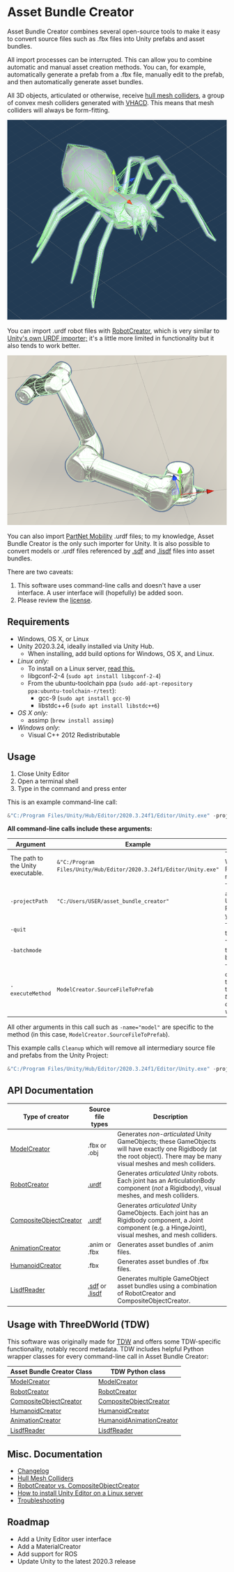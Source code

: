 # Asset Bundle Creator

Asset Bundle Creator combines several open-source tools to make it easy to convert source files such as .fbx files into Unity prefabs and asset bundles.

All import processes can be interrupted. This can allow you to combine automatic and manual asset creation methods. You can, for example, automatically generate a prefab from a .fbx file, manually edit to the prefab, and then automatically generate asset bundles.

All 3D objects, articulated or otherwise, receive [hull mesh colliders](doc/hull_mesh_colliders.md), a group of convex mesh colliders generated with [VHACD](https://github.com/kmammou/v-hacd). This means that mesh colliders will always be form-fitting.

![](doc/images/spider.png)

You can import .urdf robot files with [RobotCreator](doc/api/robot_creator.md), which is very similar to [Unity's own URDF importer;](https://github.com/Unity-Technologies/URDF-Importer) it's a little more limited in functionality but it also tends to work better. 

![](doc/images/ur5.png)

You can also import [PartNet Mobility](https://sapien.ucsd.edu/browse) .urdf files; to my knowledge, Asset Bundle Creator is the only such importer for Unity. It is also possible to convert models or .urdf files referenced by [.sdf](https://sdformat.org) and [.lisdf](https://learning-and-intelligent-systems.github.io/kitchen-worlds/tut-lisdf/) files into asset bundles.

There are two caveats:

1. This software uses command-line calls and doesn't have a user interface. A user interface will (hopefully) be added soon.
2. Please review the [license](LICENSE.md).

## Requirements

- Windows, OS X, or Linux
- Unity 2020.3.24, ideally installed via Unity Hub. 
  - When installing, add build options for Windows, OS X, and Linux.
- *Linux only:*
  - To install on a Linux server, [read this.](doc/linux_server.md)
  - libgconf-2-4 (`sudo apt install libgconf-2-4`)
  - From the ubuntu-toolchain ppa (`sudo add-apt-repository ppa:ubuntu-toolchain-r/test`):
    - gcc-9 (`sudo apt install gcc-9`)
    - libstdc++6 (`sudo apt install libstdc++6`)
- *OS X only:*
  - assimp (`brew install assimp`)
- *Windows only*:
  - Visual C++ 2012 Redistributable


## Usage

1. Close Unity Editor 
2. Open a terminal shell
3. Type in the command and press enter

This is an example command-line call:

```powershell
&"C:/Program Files/Unity/Hub/Editor/2020.3.24f1/Editor/Unity.exe" -projectpath "C:/Users/USER/asset_bundle_creator" -quit -batchmode -executeMethod ModelCreator.SourceFileToPrefab -name="model" -source="D:/models/model.obj" -output_directory="D:/asset_bundles/model"
```

**All command-line calls include these arguments:**

| Argument                          | Example                                                      | Description                                                  |
| --------------------------------- | ------------------------------------------------------------ | ------------------------------------------------------------ |
| The path to the Unity executable. | `&"C:/Program Files/Unity/Hub/Editor/2020.3.24f1/Editor/Unity.exe"` | This example is for Windows Powershell. For OS X or Linux, replace `&` with `./` |
| `-projectPath`                    | `"C:/Users/USER/asset_bundle_creator"`                       | The path to the `asset_bundle_creator` Unity Project. Replace `USER` with your user name. |
| `-quit`                           |                                                              | This tells Unity Editor to quit after the call.              |
| `-batchmode`                      |                                                              | This tells Unity Editor to run in the background.            |
| `-executeMethod`                  | `ModelCreator.SourceFileToPrefab`                            | The name of the creator launcher and the method you want to invoke. *Note that there are no double quotes around this value.* |

All other arguments in this call such as `-name="model"` are specific to the method (in this case, `ModelCreator.SourceFileToPrefab`).

This example calls `Cleanup` which will remove all intermediary source file and prefabs from the Unity Project:

```powershell
&"C:/Program Files/Unity/Hub/Editor/2020.3.24f1/Editor/Unity.exe" -projectpath "C:/Users/USER/asset_bundle_creator" -quit -batchmode -executeMethod ModelCreator.Cleanup -cleanup
```

## API Documentation

| Type of creator                                           | Source file types                                            | Description                                                  |
| --------------------------------------------------------- | ------------------------------------------------------------ | ------------------------------------------------------------ |
| [ModelCreator](doc/model_creator.md)                      | .fbx or .obj                                                 | Generates *non-articulated* Unity GameObjects; these GameObjects will have exactly one Rigidbody (at the root object). There may be many visual meshes and mesh colliders. |
| [RobotCreator](doc/robot_creator.md)                      | [.urdf](http://wiki.ros.org/urdf)                            | Generates *articulated* Unity robots. Each joint has an ArticulationBody component (*not* a Rigidbody), visual meshes, and mesh colliders. |
| [CompositeObjectCreator](doc/composite_object_creator.md) | [.urdf](http://wiki.ros.org/urdf)                            | Generates *articulated* Unity GameObjects. Each joint has an Rigidbody component, a Joint component (e.g. a HingeJoint),  visual meshes, and mesh colliders. |
| [AnimationCreator](doc/animation_creator.md)              | .anim or .fbx                                                | Generates asset bundles of .anim files.                      |
| [HumanoidCreator](doc/humanoid_creator.md)                | .fbx                                                         | Generates asset bundles of .fbx files.                       |
| [LisdfReader](doc/lisdf_reader.md)                        | [.sdf](http://sdformat.org/spec?ver=1.9&elem=sdf) or [.lisdf](https://learning-and-intelligent-systems.github.io/kitchen-worlds/tut-lisdf/) | Generates multiple GameObject asset bundles using a combination of RobotCreator and CompositeObjectCreator. |

## Usage with ThreeDWorld (TDW)

This software was originally made for [TDW](https://github.com/threedworld-mit/tdw) and offers some TDW-specific functionality, notably record metadata. TDW includes helpful Python wrapper classes for every command-line call in Asset Bundle Creator:

| Asset Bundle Creator Class                                | TDW Python class                                             |
| --------------------------------------------------------- | ------------------------------------------------------------ |
| [ModelCreator](doc/model_creator.md)                      | [ModelCreator](https://github.com/threedworld-mit/tdw/blob/master/Documentation/lessons/custom_models/custom_models.md) |
| [RobotCreator](doc/robot_creator.md)                      | [RobotCreator](https://github.com/threedworld-mit/tdw/blob/master/Documentation/lessons/robots/custom_robots.md) |
| [CompositeObjectCreator](doc/composite_object_creator.md) | [CompositeObjectCreator](https://github.com/threedworld-mit/tdw/blob/master/Documentation/lessons/composite_objects/create_from_urdf.md) |
| [HumanoidCreator](doc/humanoid_creator.md)                | [HumanoidCreator](https://github.com/threedworld-mit/tdw/blob/master/Documentation/lessons/non_physics_humanoids/custom_humanoids.md) |
| [AnimationCreator](doc/animation_creator.md)              | [HumanoidAnimationCreator](https://github.com/threedworld-mit/tdw/blob/master/Documentation/lessons/non_physics_humanoids/custom_animations.md) |
| [LisdfReader](doc/lisdf_reader.md)                        | [LisdfReader](https://github.com/threedworld-mit/tdw/blob/master/Documentation/lessons/read_write/lisdf.md) |

## Misc. Documentation

- [Changelog](doc/changelog.md)
- [Hull Mesh Colliders](doc/hull_mesh_colliders.md)
- [RobotCreator vs. CompositeObjectCreator](doc/robot_creator_vs_composite_object_creator.md)
- [How to install Unity Editor on a Linux server](doc/linux_server.md)
- [Troubleshooting](doc/troubleshooting.md)

## Roadmap

- Add a Unity Editor user interface
- Add a MaterialCreator
- Add support for ROS
- Update Unity to the latest 2020.3 release